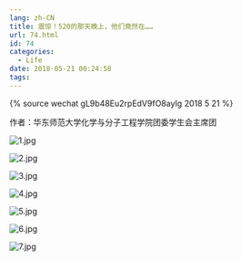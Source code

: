 ```yaml
---
lang: zh-CN
title: 震惊！520的那天晚上，他们竟然在……
url: 74.html
id: 74
categories:
  - Life
date: 2018-05-21 00:24:58
tags:
---
```

{% source wechat gL9b48Eu2rpEdV9fO8ayIg 2018 5 21 %}

作者：华东师范大学化学与分子工程学院团委学生会主席团

![1.jpg](https://bb.njzjz.win/file/jinzhe/img/1JJer9ShYoOeyoWxedkTNveT2swPeK1S3)
<!--more-->

![2.jpg](https://bb.njzjz.win/file/jinzhe/img/17tAabVAW85gl6bjVH_hSXvSdKIx5FSKk)

![3.jpg](https://bb.njzjz.win/file/jinzhe/img/1qnhrmOsglyWGIu0bQ8EczLNDJWTTnI4j)

![4.jpg](https://bb.njzjz.win/file/jinzhe/img/117TPd91VxIXXOpkZE_br9vK3-mdJyyOB)

![5.jpg](https://bb.njzjz.win/file/jinzhe/img/1lWEq4kMpfeWZMUYw1qsAQJ8ovjkLUcdC)

![6.jpg](https://bb.njzjz.win/file/jinzhe/img/1dXETcRA3WPCSczy3a_TuSTDoMyr8paYT)

![7.jpg](https://bb.njzjz.win/file/jinzhe/img/1nzJEtuMyyAxySX4CLVanJoU9DgCoswUx)
